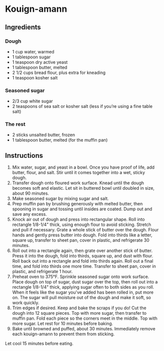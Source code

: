 # Kouign-amann

## Ingredients

### Dough

- 1 cup water, warmed
- 1 tablespoon sugar
- 1 teaspoon dry active yeast
- 1 tablespoon butter, melted
- 2 1/2 cups bread flour, plus extra for kneading
- 1 teaspoon kosher salt

### Seasoned sugar

- 2/3 cup white sugar
- 2 teaspoons of sea salt or kosher salt (less if you’re using a fine table salt)

### The rest

- 2 sticks unsalted butter, frozen
- 1 tablespoon butter, melted (for the muffin pan)

## Instructions

1. Mix water, sugar, and yeast in a bowl. Once you have proof of life, add butter, flour, and salt. Stir until it comes together into a wet, sticky dough.
2. Transfer dough onto floured work surface. Knead until the dough becomes soft and elastic. Let sit in buttered bowl until doubled in size, about 90 minutes.
3. Make seasoned sugar by mixing sugar and salt.
4. Prep muffin pan by brushing generously with melted butter, then spooning in sugar and tossing until insides are coated. Dump out and save any excess.
5. Knock air out of dough and press into rectangular shape. Roll into rectangle 1/8-1/4" thick, using enough flour to avoid sticking. Stretch and pull if necessary. Grate a whole stick of butter over the dough. Flour hands and gently press butter into dough. Fold into thirds like a letter, square up, transfer to sheet pan, cover in plastic, and refrigerate 30 minutes.
6. Roll out into a rectangle again, then grate over another stick of butter. Press it into the dough, fold into thirds, square up, and dust with flour. Roll back out into a rectangle and fold into thirds again. Roll out a final time, and fold into thirds one more time. Transfer to sheet pan, cover in plastic, and refrigerate 1 hour.
7. Preheat oven to 375&deg;F. Sprinkle seasoned sugar onto work surface. Place dough on top of sugar, dust sugar over the top, then roll out into a rectangle 1/8-1/4" thick, applying sugar often to both sides as you roll. When it feels like the sugar you've added has been rolled in, put more on. The sugar will pull moisture out of the dough and make it soft, so work quickly.
8. Trim edges if desired. Keep and bake the scraps if you do! Cut the dough into 12 square pieces. Top with more sugar, then transfer to muffin pan. Fold each piece so the corners meet in the middle. Top with more sugar. Let rest for 10 minutes before baking.
9. Bake until browned and puffed, about 30 minutes. Immediately remove each kouign-amann to prevent them from sticking.

Let cool 15 minutes before eating.
